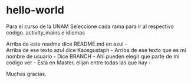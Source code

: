 # hello-world
Para el curso de la UNAM
Seleccione cada rama para ir al respectivo codigo.
activity_mains e idiomas

Arriba de este readme dice README.md en azul -  
Arriba de ese texto azul dice Kaosgustaph -
Arriba de ese texto que es mi nombre de usuario -
Dice BRANCH - 
Ahi pueden elegir que parte de mi codigo ver -
Esta en Master, elijan entre todas las que hay -

Muchas gracias.

